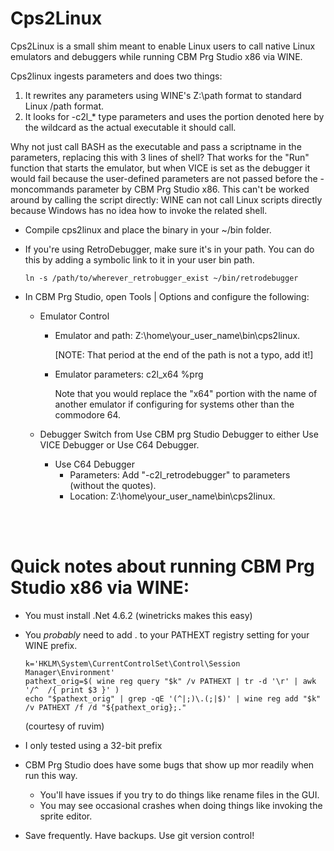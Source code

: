 # Cps2Linux
Cps2Linux is a small shim meant to enable Linux users to call native Linux emulators and debuggers while running CBM Prg Studio x86 via WINE.

Cps2linux ingests parameters and does two things:  
1) It rewrites any parameters using WINE's Z:\path format to standard Linux /path format.
2) It looks for -c2l_* type parameters and uses the portion denoted here by the wildcard as the actual executable it should call.

Why not just call BASH as the executable and pass a scriptname in the parameters, replacing this with 3 lines of shell?  That works for the "Run" function that starts the emulator, but when VICE is set as the debugger it would fail because the user-defined parameters are not passed before the -moncommands parameter by CBM Prg Studio x86.  This can't be worked around by calling the script directly:  WINE can not call Linux scripts directly because Windows has no idea how to invoke the related shell.

* Compile cps2linux and place the binary in your ~/bin folder.

* If you're using RetroDebugger, make sure it's in your path.  You can do this by adding a symbolic link to it in your user bin path.
  
      ln -s /path/to/wherever_retrobugger_exist ~/bin/retrodebugger
  
* In CBM Prg Studio, open Tools | Options and configure the following:
   * Emulator Control
       * Emulator and path:  Z:\home\your_user_name\bin\cps2linux.

           [NOTE: That period at the end of the path is not a typo, add it!]
         
       * Emulator parameters:  c2l_x64 %prg
         
           Note that you would replace the "x64" portion with the name of another emulator if configuring for systems other than the commodore 64.

  * Debugger
      Switch from Use CBM prg Studio Debugger to either Use VICE Debugger or Use C64 Debugger.

      * Use C64 Debugger
          * Parameters:  Add "-c2l_retrodebugger" to parameters (without the quotes).
          * Location: Z:\home\your_user_name\bin\cps2linux.

<br><br>

# Quick notes about running CBM Prg Studio x86 via WINE:

* You must install .Net 4.6.2 (winetricks makes this easy)
* You _probably_ need to add . to your PATHEXT registry setting for your WINE prefix.
  
      k='HKLM\System\CurrentControlSet\Control\Session Manager\Environment'
      pathext_orig=$( wine reg query "$k" /v PATHEXT | tr -d '\r' | awk '/^  /{ print $3 }' )
      echo "$pathext_orig" | grep -qE '(^|;)\.(;|$)' | wine reg add "$k" /v PATHEXT /f /d "${pathext_orig};."

    (courtesy of ruvim)
  
* I only tested using a 32-bit prefix
* CBM Prg Studio does have some bugs that show up mor readily when run this way.
    * You'll have issues if you try to do things like rename files in the GUI.
    * You may see occasional crashes when doing things like invoking the sprite editor.
* Save frequently.  Have backups.  Use git version control!
